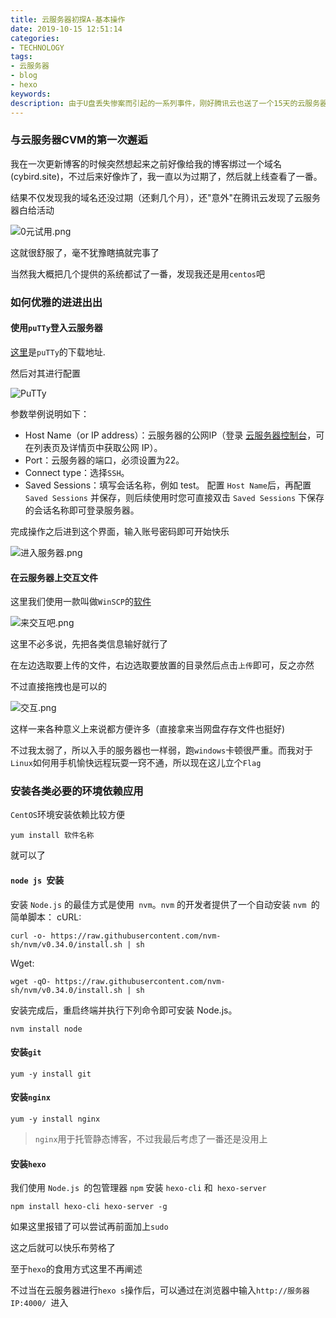 ```yaml
---
title: 云服务器初探A-基本操作
date: 2019-10-15 12:51:14
categories:
- TECHNOLOGY
tags:
- 云服务器
- blog
- hexo
keywords:
description: 由于U盘丢失惨案而引起的一系列事件，刚好腾讯云也送了一个15天的云服务器可以拿来试试手
---
```


### 与云服务器CVM的第一次邂逅

我在一次更新博客的时候突然想起来之前好像给我的博客绑过一个域名(cybird.site)，不过后来好像炸了，我一直以为过期了，然后就上线查看了一番。

结果不仅发现我的域名还没过期（还剩几个月），还"意外"在腾讯云发现了云服务器白给活动

![0元试用.png](https://i.loli.net/2019/10/15/ORmZHtKxUQdVwvl.png)

这就很舒服了，毫不犹豫瞎搞就完事了

当然我大概把几个提供的系统都试了一番，发现我还是用`centos`吧

### 如何优雅的进进出出

 #### 使用`puTTy`登入云服务器

[这里](https://www.chiark.greenend.org.uk/~sgtatham/putty/latest.html)是`puTTy`的下载地址.

然后对其进行配置

![PuTTy](https://main.qcloudimg.com/raw/7ac87da9721ef7d64fe8cac81a3dab33.png)

参数举例说明如下：

- Host Name（or IP address）：云服务器的公网IP（登录 [云服务器控制台](https://console.cloud.tencent.com/cvm/index)，可在列表页及详情页中获取公网 IP）。
- Port：云服务器的端口，必须设置为22。
- Connect type：选择`SSH`。
- Saved Sessions：填写会话名称，例如 test。
  配置 `Host Name`后，再配置 `Saved Sessions` 并保存，则后续使用时您可直接双击 `Saved Sessions` 下保存的会话名称即可登录服务器。

完成操作之后进到这个界面，输入账号密码即可开始快乐

![进入服务器.png](https://i.loli.net/2019/10/15/8tU2s7zHDPYGhVZ.png)

#### 在云服务器上交互文件

这里我们使用一款叫做`WinSCP`的[软件](https://winscp.net/eng/download.php)

![来交互吧.png](https://i.loli.net/2019/10/15/2b8Uol3Sy9eOvu1.png)

这里不必多说，先把各类信息输好就行了

在左边选取要上传的文件，右边选取要放置的目录然后点击`上传`即可，反之亦然

不过直接拖拽也是可以的

![交互.png](https://i.loli.net/2019/10/15/FN9bfqDPaYy6ZBp.png)

这样一来各种意义上来说都方便许多（直接拿来当网盘存存文件也挺好)

不过我太弱了，所以入手的服务器也一样弱，跑`windows`卡顿很严重。而我对于`Linux`如何用手机愉快远程玩耍一窍不通，所以现在这儿立个`Flag`

### 安装各类必要的环境依赖应用

`CentOS`环境安装依赖比较方便

``` 
yum install 软件名称
```

就可以了

#### ``node js ``安装

安装 `Node.js` 的最佳方式是使用` nvm`。`nvm` 的开发者提供了一个自动安装 `nvm `的简单脚本：
cURL:

```
curl -o- https://raw.githubusercontent.com/nvm-sh/nvm/v0.34.0/install.sh | sh
```
Wget:
```
wget -qO- https://raw.githubusercontent.com/nvm-sh/nvm/v0.34.0/install.sh | sh
```
安装完成后，重启终端并执行下列命令即可安装 Node.js。
```
nvm install node
```

#### 安装`git`

```
yum -y install git 
```

#### 安装`nginx`

```
yum -y install nginx
```

> `nginx`用于托管静态博客，不过我最后考虑了一番还是没用上

#### 安装`hexo`

我们使用 `Node.js `的包管理器 `npm` 安装 `hexo-cli` 和` hexo-server`

```
npm install hexo-cli hexo-server -g
```

如果这里报错了可以尝试再前面加上`sudo`

这之后就可以快乐布劳格了

至于`hexo`的食用方式这里不再阐述

不过当在云服务器进行`hexo s`操作后，可以通过在浏览器中输入`http://服务器IP:4000/ `进入